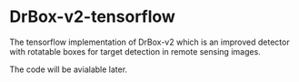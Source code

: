 # DrBox-v2-tensorflow
The tensorflow implementation of DrBox-v2 which is an improved detector with rotatable boxes for target detection in remote sensing images.

The code will be avialable later.